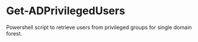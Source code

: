# Get-ADPrivilegedUsers
Powershell script to retrieve users from privileged groups for single domain forest.
